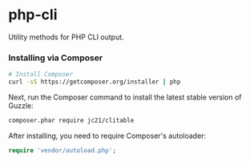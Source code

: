 # php-cli
Utility methods for PHP CLI output. 

### Installing via Composer

```bash
# Install Composer
curl -sS https://getcomposer.org/installer | php
```

Next, run the Composer command to install the latest stable version of Guzzle:

```bash
composer.phar require jc21/clitable
```

After installing, you need to require Composer's autoloader:

```php
require 'vendor/autoload.php';